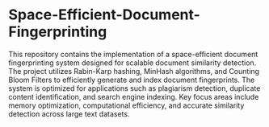 # Space-Efficient-Document-Fingerprinting
This repository contains the implementation of a space-efficient document fingerprinting system designed for scalable document similarity detection. The project utilizes Rabin-Karp hashing, MinHash algorithms, and Counting Bloom Filters to efficiently generate and index document fingerprints. The system is optimized for applications such as plagiarism detection, duplicate content identification, and search engine indexing. Key focus areas include memory optimization, computational efficiency, and accurate similarity detection across large text datasets.
